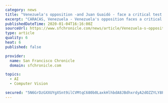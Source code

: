 ```yaml
---
category: news
title: "Venezuela's opposition -and Juan Guaidó - face a critical test in Sunday's National Assembly vote"
excerpt: "CARACAS, Venezuela - Venezuela's opposition faces a critical test on Sunday, when its leader, Juan Guaidó, will seek reelection as head of the National Assembly - a title that forms the basis of his recognition as Venezuela's true head of state by nearly 60 countries around the globe. For Guaidó, the vote amounts to a do-or-die moment."
publishedDateTime: 2020-01-04T16:16:00Z
sourceUrl: https://www.sfchronicle.com/news/article/Venezuela-s-opposition-and-Juan-Guaid-face-a-14949403.php
type: article
quality: 6
heat: 6
published: false

provider:
  name: San Francisco Chronicle
  domain: sfchronicle.com

topics:
  - AI
  - Computer Vision

secured: "5N6GrDzGXXUYgXSnt9ilCVMtqC680b0LaxkHlhbdA8JBdhxrdyA2dOZZYLY8PLQqANYc2IwtiW+LAG1bfUVZM0msCbZbxHl7NZ0LwUQBbHDC/BSXimnggb1miMw4VLULZhKFgzSU/YGSU7YUOXvUYFF+W52KtHw/Co7X+9PtpAba6Z28N/Kf+2bl/pQrEKfJRFsAptLWMd2isoMo8FzUFqqMUtUZkA5fk9a+cnNNYRb5czGiIVkEy1Wwt9t65/0Xh1AYIxuOZY+9mJJNr582tA==;S6epb7kDlp4vI5Rb/R9qGQ=="
---
```


